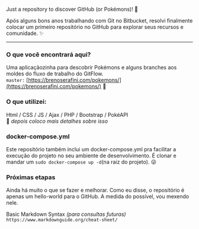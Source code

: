 Just a repository to discover GitHub (or Pokémons)! 🦭

Após alguns bons anos trabalhando com Git no Bitbucket, resolvi finalmente colocar um primeiro repositório no GitHub para explorar seus recursos e comunidade. ✨

---

### O que você encontrará aqui?
Uma aplicaçãozinha para descobrir Pokémons e alguns branches aos moldes do fluxo de trabalho do GitFlow. <br>
`master:` [https://brenoserafini.com/pokemons/](https://brenoserafini.com/pokemons/) 👻

### O que utilizei:
Html / CSS / JS / Ajax / PHP / Bootstrap / PokéAPI <br>
🙈 _depois coloco mais detalhes sobre isso_

### docker-compose.yml
Este repositório também inclui um docker-compose.yml pra facilitar a execução do projeto no seu ambiente de desenvolvimento. É clonar e mandar um `sudo docker-compose up -d`(na raiz do projeto). 😜

### Próximas etapas
Ainda há muito o que se fazer e melhorar. Como eu disse, o repositório é apenas um hello-world para o GitHub. A medida do possível, vou mexendo nele.

Basic Markdown Syntax _(para consultas futuras)_ <br>
`https://www.markdownguide.org/cheat-sheet/`
